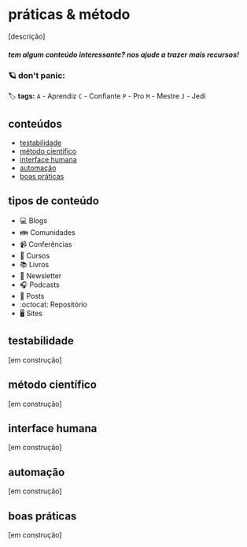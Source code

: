 # práticas & método

[descrição]


##### _tem algum conteúdo interessante? nos ajude a trazer mais recursos!_


### :ringed_planet: don't panic:

:label: **tags:**
`A` - Aprendiz
`C` - Confiante
`P` - Pro
`M` - Mestre
`J` - Jedi

## conteúdos
  - [testabilidade](https://github.com/enjoei/career/tree/master/apps/praticas%20%26%20metodo#testabilidade)
  - [método científico](https://github.com/enjoei/career/tree/master/apps/praticas%20%26%20metodo#método-científico)
  - [interface humana](https://github.com/enjoei/career/tree/master/apps/praticas%20%26%20metodo#interface-humana)
  - [automação](https://github.com/enjoei/career/tree/master/apps/praticas%20%26%20metodo#automação)
  - [boas práticas](https://github.com/enjoei/career/tree/master/apps/praticas%20%26%20metodo#boas-práticas)

## tipos de conteúdo
- :computer: Blogs
- :family: Comunidades
- :video_camera: Conferências
- :open_book: Cursos
- :books: Livros
- :newspaper: Newsletter
- :headphones: Podcasts
- :bookmark_tabs: Posts
- :octocat: Repositório
- :desktop_computer: Sites

## testabilidade
[em construção]

## método científico
[em construção]

## interface humana
[em construção]

## automação
[em construção]

## boas práticas
[em construção]